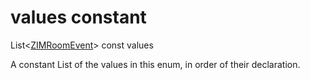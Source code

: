 


# values constant







List&lt;[ZIMRoomEvent](../../zego_uikit_prebuilt_live_audio_room/ZIMRoomEvent.md)> const values
  




<p>A constant List of the values in this enum, in order of their declaration.</p>










